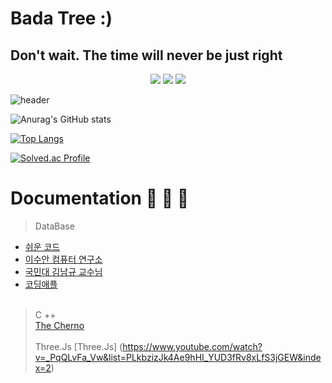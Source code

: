 # Bada Tree :)
## Don't wait. The time will never be just right

<div align="center">
	<img src="https://img.shields.io/badge/Java-007396?style=flat&logo=Java&logoColor=white" />
	<img src="https://img.shields.io/badge/HTML5-E34F26?style=flat&logo=HTML5&logoColor=white" />
	<img src="https://img.shields.io/badge/CSS3-1572B6?style=flat&logo=CSS3&logoColor=white" />
</div>

![header](https://capsule-render.vercel.app/api?type=wave&color=auto&height=300&section=header&text=Bada%20Tree&fontSize=90)

![Anurag's GitHub stats](https://github-readme-stats.vercel.app/api?username=BadaTree&show_icons=true&theme=onedark)

[![Top Langs](https://github-readme-stats.vercel.app/api/top-langs/?username=BadaTree&layout=compact)](https://github.com/BadaTree/github-readme-stats)

[![Solved.ac Profile](http://mazassumnida.wtf/api/v2/generate_badge?boj=zzzxxx3166)](https://solved.ac/zzzxxx3166/)


# **Documentation**  🍏 🍎 🍋

> DataBase 

- [쉬운 코드](https://youtu.be/aL0XXc1yGPs)
- [이수안 컴퓨터 연구소](https://youtu.be/HmVAN1xq9KI)
- [국민대 김남규 교수님](https://youtu.be/K4jiTvSIfB4)
- [코딩애플](https://youtu.be/Y1FbowQRcmI)
<br><br>
> C ++  
[The Cherno](https://www.youtube.com/watch?v=18c3MTX0PK0&list=PLlrATfBNZ98dudnM48yfGUldqGD0S4FFb)
<br><br>
> Three.Js 
[Three.Js] (https://www.youtube.com/watch?v=_PqQLvFa_Vw&list=PLkbzizJk4Ae9hHI_YUD3fRv8xLfS3jGEW&index=2)

